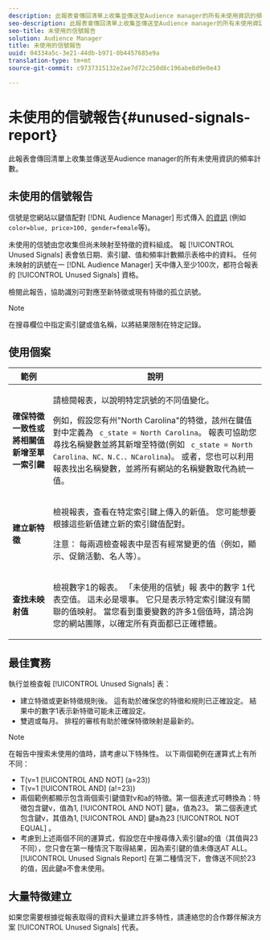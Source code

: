 ```yaml
---
description: 此報表會傳回清單上收集並傳送至Audience manager的所有未使用資訊的頻率計數。
seo-description: 此報表會傳回清單上收集並傳送至Audience manager的所有未使用資訊的頻率計數。
seo-title: 未使用的信號報告
solution: Audience Manager
title: 未使用的信號報告
uuid: 04334a5c-3e21-44db-b971-0b4457685e9a
translation-type: tm+mt
source-git-commit: c9737315132e2ae7d72c250d8c196abe8d9e0e43

---
```



# 未使用的信號報告{#unused-signals-report}

此報表會傳回清單上收集並傳送至Audience manager的所有未使用資訊的頻率計數。

<!-- 

c_unused_signals.xml

 -->

## 未使用的信號報告

信號是您網站以鍵值配對 [!DNL Audience Manager] 形式傳入 [的資訊](../../reference/key-value-pairs-explained.md) (例如 `color=blue, price>100, gender=female`等)。

未使用的信號由您收集但尚未映射至特徵的資料組成。 報 [!UICONTROL Unused Signals] 表會依日期、索引鍵、值和頻率計數顯示表格中的資料。 任何未映射的訊號在一 [!DNL Audience Manager] 天中傳入至少100次，都符合報表的 [!UICONTROL Unused Signals] 資格。

檢閱此報告，協助識別可對應至新特徵或現有特徵的孤立訊號。

>[!NOTE]
>
>在搜尋欄位中指定索引鍵或值名稱，以將結果限制在特定記錄。

## 使用個案

<table id="table_E5EE0EC078E14EF4B197243488517A2D"> 
 <thead> 
  <tr> 
   <th colname="col1" class="entry"> 範例 </th> 
   <th colname="col2" class="entry"> 說明 </th> 
  </tr> 
 </thead>
 <tbody> 
  <tr> 
   <td colname="col1"> <p><b>確保特徵一致性或將相關值新增至單一索引鍵</b> </p> </td> 
   <td colname="col2"> <p>請檢閱報表，以說明特定訊號的不同值變化。 </p> <p>例如，假設您有州"North Carolina"的特徵，該州在鍵值對中定義為 <code> c_state = North Carolina</code>。 報表可協助您尋找名稱變數並將其新增至特徵(例如 <code> c_state = North Carolina、NC、N.C.、NCarolina</code>)。 或者，您也可以利用報表找出名稱變數，並將所有網站的名稱變數取代為統一值。 </p> <p> </p> </td> 
  </tr> 
  <tr> 
   <td colname="col1"> <p><b>建立新特徵</b> </p> </td> 
   <td colname="col2"> <p>檢視報表，查看在特定索引鍵上傳入的新值。 您可能想要根據這些新值建立新的索引鍵值配對。 </p> <p> <p>注意： 每兩週檢查報表中是否有經常變更的值（例如，顯示、促銷活動、名人等）。 </p> </p> </td> 
  </tr> 
  <tr> 
   <td colname="col1"> <p><b>查找未映射值</b> </p> </td> 
   <td colname="col2"> <p>檢視數字1的報表。 「未使用的信號」報 <span class="wintitle"> 表中的數字</span> 1代表空值。 這未必是壞事。 它只是表示特定索引鍵沒有關聯的值映射。 當您看到重要變數的許多1個值時，請洽詢您的網站團隊，以確定所有頁面都已正確標籤。 </p> </td> 
  </tr> 
 </tbody> 
</table>

## 最佳實務

執行並檢查報 [!UICONTROL Unused Signals] 表：

* 建立特徵或更新特徵規則後。 這有助於確保您的特徵和規則已正確設定。 結果中的數字1表示新特徵可能未正確設定。
* 雙週或每月。 排程的審核有助於確保特徵映射是最新的。

>[!NOTE]
>
>在報告中搜索未使用的值時，請考慮以下特殊性。 以下兩個範例在運算式上有所不同：

* T(v=1 [!UICONTROL AND NOT] (a=23))
* T(v=1 [!UICONTROL AND] (a!=23))
* 兩個範例都顯示包含兩個索引鍵值對v和a的特徵。第一個表達式可轉換為：特徵包含鍵v，值為1, [!UICONTROL AND NOT] 鍵a，值為23。 第二個表達式包含鍵v，其值為1, [!UICONTROL AND] 鍵a為23 [!UICONTROL NOT EQUAL] 。
* 考慮到上述兩個不同的運算式，假設您在中搜尋傳入索引鍵a的值（其值與23不同），您只會在第一種情況下取得結果，因為索引鍵的值未傳送AT ALL。 [!UICONTROL Unused Signals Report] 在第二種情況下，會傳送不同於23的值，因此鍵a不會未使用。

## 大量特徵建立

如果您需要根據從報表取得的資料大量建立許多特性，請連絡您的合作夥伴解決方案 [!UICONTROL Unused Signals] 代表。

